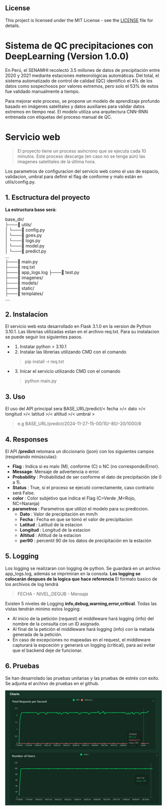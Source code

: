 
## License
This project is licensed under the MIT License - see the [LICENSE](LICENSE) file for details.

# Sistema de QC precipitaciones con DeepLearning  (Version 1.0.0)
En Perú, el SENAMHI recolectó 3.5 millones de datos de precipitación entre 2020 y 2021 mediante estaciones meteorológicas automáticas. Del total, el sistema automatizado de control de calidad (QC) identificó el 4% de los datos como sospechosos por valores extremos, pero solo el 53% de estos fue validado manualmente a tiempo.

Para mejorar este proceso, se propone un modelo de aprendizaje profundo basado en imágenes satelitales y datos auxiliares para validar datos extremos en tiempo real. El modelo utiliza una arquitectura CNN-RNN entrenada con etiquetas del proceso manual de QC. 

# Servicio web

> El proyecto tiene un proceso asíncrono que se ejecuta cada 10 minutos. Este proceso descarga (en caso no se tenga aún) las imagenes satelitales de la última hora. 

Los parametros de configuracion del servicio web como el uso de espacio, validacion, umbral para definir el flag de conforme y malo están en utils/config.py.

## 1. Esctructura del proyecto  
**La estructura base será:**  

base_dir/  
├───📁 utils/  
│   └───📄 config.py  
│   └───📄 goes.py  
│   └───📄 logs.py  
│   └───📄 model.py  
│   └───📄 predict.py  
    ...  
├───📄 main.py  
├───📄 req.txt  
├───📄 app_logs.log 
├───📄 test.py  
├───📁 imagenes/  
├───📁 models/  
├───📁 static/  
├───📁 templates/  
       ....  

## 2. Instalacion
El servicio web esta desarrollado en Flask 3.1.0 en la version de Python 3.10.1. 
Las librerias utilizadas estan en el archivo req.txt. Para su instalacion se puede seguir los siguientes pasos.

- 1. Instalar python > 3.10.1
- 2. Instalar las librerias utilizando CMD con el comando 
    > pip install -r req.txt
- 3. Inicar el servicio utilizando CMD con el comando
    > python main.py


## 3. Uso
El uso del API principal sera BASE_URL/predict/< fecha >/< dato >/< longitud >/< latitud >/< altitud >/< umbral >

> e.g BASE_URL/predict/2024-11-27-15-00/10/-80/-20/1000/8

## 4. Responses
El API **/predict** retomara un diccionario (json) con los siguientes campos (respetando minúsculas):

- **Flag** : Indica si es malo (M), conforme (C) o NC (no corresponde/Error).
- **Message**: Mensaje de advertencia o error.
- **Probability** : Probabilidad de ser conforme el dato de precipitación (de 0 a 1).
- **Status** : True, si el proceso se ejecutó correctamente, caso contrario será False.
- **color** : Color subjetivo que indica el Flag (C=Verde ,M=Rojo, NC=Naranja)
- **parametros** : Parametros que utilizó el modelo para su prediccion. 
    - **Dato** : Valor de precipitación en mm/h
    - **Fecha** : Fecha en que se tomó el valor de precipitacion 
    - **Latitud** : Latitud de la estacion
    - **Longitud** : Longitud de la estacion
    - **Altitud** : Altitud de la estacion
    - **per90** : percentil 90 de los datos de precipitación en la estación

## 5. Logging
Los logging se realizaran con logging de python. Se guardará en un archivo app_logs.log, además se imprimiran en la consola. **Los logging se colocarán despues de la logica que hace referencia**
El formato basico de los archivos de log tendrá 
> FECHA - NIVEL_DEGUB - Mensaje
 

Existen 5 niveles de Logging **info,debug,warning,error,critical**. Todas las vistas tendrán minimo estos logging:
- Al inicio de la petición (request) el middleware hará logging (info) del nombre de la consulta con un ID asignado. 
- Al final de la petición el middleware hará logging (info) con la metada generada de la petición.
- En caso de excepciones no mapeadas en el request, el middleware capturará la expceción y generará un logging (critical), para así evitar que el backend deje de funcionar.

## 6. Pruebas
Se han desarrolado las pruebas unitarias y las pruebas de estrés con exito. Se adjunta el archivo de pruebas en el github.

![Pruebas de estres realizo en locust](static/media/test_charts.png)
